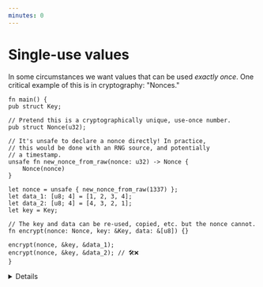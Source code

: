 ```yaml
---
minutes: 0
---
```


# Single-use values

In some circumstances we want values that can be used _exactly once_. One critical example of this is in cryptography: "Nonces."

```rust,editable
fn main() {
pub struct Key;

// Pretend this is a cryptographically unique, use-once number.
pub struct Nonce(u32);

// It's unsafe to declare a nonce directly! In practice,
// this would be done with an RNG source, and potentially
// a timestamp.
unsafe fn new_nonce_from_raw(nonce: u32) -> Nonce {
    Nonce(nonce)
}

let nonce = unsafe { new_nonce_from_raw(1337) };
let data_1: [u8; 4] = [1, 2, 3, 4];
let data_2: [u8; 4] = [4, 3, 2, 1];
let key = Key;

// The key and data can be re-used, copied, etc. but the nonce cannot.
fn encrypt(nonce: Nonce, key: &Key, data: &[u8]) {}

encrypt(nonce, &key, &data_1);
encrypt(nonce, &key, &data_2); // 🛠️❌
}
```
<details>

- Owned "consumption" lets us model single-once values.

- Not implementing clone/copy here & making the interior type opaque (as per the newtype pattern) is _intentional_, as it prevents multiple uses of the same, API-controlled value.

- I.e. A Nonce is a additional piece of random, unique data during an encryption process that helps prevent "replay attacks".

- In practice people have ended up re-using nonces in circumstances where security is important, making it possible for private key information to be derived by attackers.

- By tying nonce creation and consumption up in rust's ownership model, and by not implementing clone/copy on sensitive single-use data, we can prevent this kind of dangerous misuse.

- Cryptography Nuance: There is still the case where a nonce may be used twice if it's created through purely a pseudo-random process with no additional metadata, and that circumstance can't be avoided through this particular method. This kind of API prevents one kind of misuse, but not all kinds.

</details>